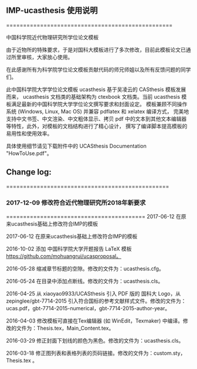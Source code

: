 ## IMP-ucasthesis 使用说明
=================================================

中国科学院近代物理研究所学位论文模板
 
由于近物所的特殊要求，于是对国科大模板进行了多次修改，目前此模板论文已通过所里审核，大家放心使用。

在此感谢所有为科学院学位论文模板贡献代码的师兄师姐以及所有反馈问题的同学们。

此中国科学院大学学位论文模板 ucasthesis 基于吴凌云的 CASthesis 模板发展而来，
ucasthesis 文档类的基础架构为 ctexbook 文档类。当前 ucasthesis 模板满足最新的中国科学院大学学位论文撰写要求和封面设定。
模板兼顾不同操作系统 (Windows, Linux, Mac OS) 并兼容 pdflatex 和 xelatex 编译方式，
完美地支持中文书签、中文渲染、中文粗体显示、拷贝 pdf 中的文本到其他文本编辑器等特性，此外，对模板的文档结构进行了精心设计，
撰写了编译脚本提高模板的易用性和使用效率。

具体使用细节请见下载附件中的 UCASthesis Documentation "HowToUse.pdf"。

## Change log:
================================================
### 2017-12-09 修改符合近代物理研究所2018年新要求

=========================================
2017-06-12 在原来ucasthesis基础上修改符合IMP的模板 


2017-06-12 在原来ucasthesis基础上修改符合IMP的模板 

2016-10-02 添加 中国科学院大学开题报告 LaTeX 模板 https://github.com/mohuangrui/ucasproposal。

2016-05-28 缩减章节标题的空隙。修改的文件为：ucasthesis.cfg。

2016-05-24 在目录中添加点断线。修改的文件为：ucasthesis.cls。

2016-04-25 从 xiaoyao9933/UCASthesis 引入 PDF 版的 国科大 Logo，从 zepinglee/gbt-7714-2015 引入符合国标的参考文献样式文件。修改的文件为：ucas.pdf，gbt-7714-2015-numerical，gbt-7714-2015-author-year。

2016-04-03 修改模板可直接在Tex编辑器 (如 WinEdit，Texmaker) 中编译。修改的文件为：Thesis.tex，Main_Content.tex。

2016-03-29 修正封面下划线的颜色为黑色。修改的文件为：ucasthesis.cls。

2016-03-18 修正图列表和表格列表的页码链接。修改的文件为：custom.sty，Thesis.tex 。
